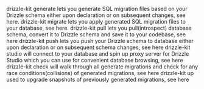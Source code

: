 drizzle-kit generate	lets you generate SQL migration files based on your Drizzle schema either upon declaration or on subsequent changes, see here.
drizzle-kit migrate	lets you apply generated SQL migration files to your database, see here.
drizzle-kit pull	lets you pull(introspect) database schema, convert it to Drizzle schema and save it to your codebase, see here
drizzle-kit push	lets you push your Drizzle schema to database either upon declaration or on subsequent schema changes, see here
drizzle-kit studio	will connect to your database and spin up proxy server for Drizzle Studio which you can use for convenient database browsing, see here
drizzle-kit check	will walk through all generate migrations and check for any race conditions(collisions) of generated migrations, see here
drizzle-kit up	used to upgrade snapshots of previously generated migrations, see here